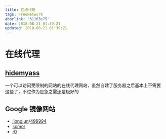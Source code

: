 ```yaml
---
title: 在线代理
tags: FreeNetwork
abbrlink: '61163e75'
date: 2018-08-21 01:39:21
updated: 2018-08-21 01:39:21
---
```


# 在线代理

## [hidemyass](https://proxy.hidemyass.com/proxy)

一个可以访问受限制的网站的在线代理网站，虽然自建了服务器之后基本上不需要这些了，不过作为应急之需还是极好的

## Google 镜像网站

- [jiongjun](https://google1.jiongjun.cc/)/[499994](https://vvpn.499994.xyz/googlebak.html)
- [scmor](http://ac.scmor.com/)
- [r0](https://r0.ru/)
